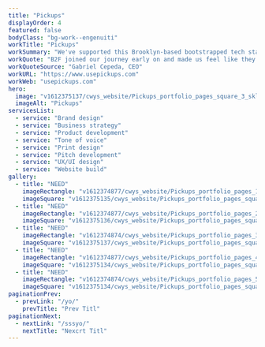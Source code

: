 ```yaml
---
title: "Pickups"
displayOrder: 4
featured: false
bodyClass: "bg-work--engenuiti"
workTitle: "Pickups"
workSummary: "We've supported this Brooklyn-based bootstrapped tech start-up from concept to capital raising, creating a stand-out brand with compelling messaging to drive interest from customers, partners and the Venture Capital community."
workQuote: "B2F joined our journey early on and made us feel like they were enduring the long nights with us. They bring high energy, vast imagination, humility, and open mindedness to all creative discussions. Even beyond creativity, B2F helps you to find your 'why' by guiding you into further discovery and by asking the right questions. No traditional firm would've taken such an approach."
workQuoteSource: "Gabriel Cepeda, CEO"
workURL: "https://www.usepickups.com"
workWeb: "usepickups.com"
hero:
  image: "v1612375137/cwys_website/Pickups_portfolio_pages_square_3_sklbfr"
  imageAlt: "Pickups"
servicesList:
  - service: "Brand design"
  - service: "Business strategy"
  - service: "Product development"
  - service: "Tone of voice"
  - service: "Print design"
  - service: "Pitch development"
  - service: "UX/UI design"
  - service: "Website build"
gallery:
  - title: "NEED"
    imageRectangle: "v1612374877/cwys_website/Pickups_portfolio_pages_1_erhcib"
    imageSquare: "v1612375135/cwys_website/Pickups_portfolio_pages_square_1_kh6xv4"
  - title: "NEED"
    imageRectangle: "v1612374877/cwys_website/Pickups_portfolio_pages_2_kzxxba"
    imageSquare: "v1612375136/cwys_website/Pickups_portfolio_pages_square_2_m85khs"
  - title: "NEED"
    imageRectangle: "v1612374874/cwys_website/Pickups_portfolio_pages_3_omp1x2"
    imageSquare: "v1612375137/cwys_website/Pickups_portfolio_pages_square_3_sklbfr"
  - title: "NEED"
    imageRectangle: "v1612374877/cwys_website/Pickups_portfolio_pages_4_bd0zlq"
    imageSquare: "v1612375134/cwys_website/Pickups_portfolio_pages_square_4_lhrplo"
  - title: "NEED"
    imageRectangle: "v1612374874/cwys_website/Pickups_portfolio_pages_5_aqrjq0"
    imageSquare: "v1612375134/cwys_website/Pickups_portfolio_pages_square_5_gz4nlx"
paginationPrev:
  - prevLink: "/yo/"
    prevTitle: "Prev Titl"
paginationNext:
  - nextLink: "/sssyo/"
    nextTitle: "Nexcrt Titl"
---
```


